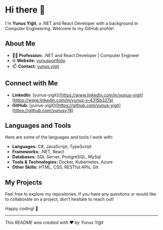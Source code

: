 # Hi there 👋

I'm **Yunus Yiğit**, a .NET and React Developer with a background in Computer Engineering. Welcome to my GitHub profile!

## About Me

- 👨‍💻 **Profession:** .NET and React Developer | Computer Engineer
- 🌐 **Website:** [yunusportfolio](https://yunustechsolution.no)
- 📫 **Contact:** [yunus.yigit](mailto:yunusyigitmsnh778@gmail.com)

## Connect with Me

- **LinkedIn:** [yunus-yigit]([https://www.linkedin.com/in/yunus-yigit](https://www.linkedin.com/in/yunus-y-4315b327a)
- **GitHub:** [yunus-yigit]([https://github.com/yunus-yigit](https://github.com/yunusy78) 

## Languages and Tools

Here are some of the languages and tools I work with:

- **Languages:** C#, JavaScript, TypeScript
- **Frameworks:** .NET, React
- **Databases:** SQL Server, PostgreSQL, MySql
- **Tools & Technologies:** Docker, Kubernetes, Azure
- **Other Skills:** HTML, CSS, RESTful APIs, Git

## My Projects

Feel free to explore my repositories. If you have any questions or would like to collaborate on a project, don’t hesitate to reach out!

Happy coding! 🎉

---

*This README was created with ❤️ by Yunus Yiğit*
